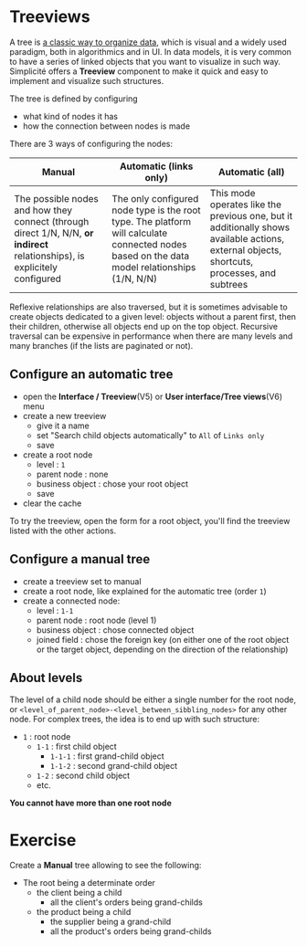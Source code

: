 Treeviews
====================


A tree is [a classic way to organize data](https://en.wikipedia.org/wiki/Tree_(data_structure)), which is visual and a widely used paradigm, both in algorithmics and in UI. In data models, it is very common to have a series of linked objects that you want to visualize in such way. Simplicité offers a **Treeview** component to make it quick and easy to implement and visualize such structures.

The tree is defined by configuring
- what kind of nodes it has
- how the connection between nodes is made

There are 3 ways of configuring the nodes:

| **Manual** | **Automatic (links only)** | **Automatic (all)** |
|---|---|---|
| The possible nodes and how they connect (through direct 1/N, N/N, **or indirect** relationships), is explicitely configured | The only configured node type is the root type. The platform will calculate connected nodes based on the data model relationships (1/N, N/N) | This mode operates like the previous one, but it additionally shows available actions, external objects, shortcuts, processes, and subtrees |

<div class="warning">Reflexive relationships are also traversed, but it is sometimes advisable to create objects dedicated to a given level: objects without a parent first, then their children, otherwise all objects end up on the top object. Recursive traversal can be expensive in performance when there are many levels and many branches (if the lists are paginated or not).</div>

Configure an automatic tree
---------------------------

- open the **Interface / Treeview**(V5) or **User interface/Tree views**(V6) menu
- create a new treeview
    - give it a name
    - set "Search child objects automatically" to `All` of `Links only`
    - save
- create a root node
    - level : `1`
    - parent node : none
    - business object : chose your root object
    - save
- clear the cache

To try the treeview, open the form for a root object, you'll find the treeview listed with the other actions.

Configure a manual tree
---------------------------

- create a treeview set to manual
- create a root node, like explained for the automatic tree (order `1`)
- create a connected node:
    - level : `1-1`
    - parent node : root node (level 1)
    - business object : chose connected object
    - joined field : chose the foreign key (on either one of the root object or the target object, depending on the direction of the relationship)

About levels
---------------------------

The level of a child node should be either a single number for the root node, or `<level_of_parent_node>-<level_between_sibbling_nodes>` for any other node. For complex trees, the idea is to end up with such structure:

- `1` : root node
    - `1-1` : first child object
        - `1-1-1` : first grand-child object
        - `1-1-2` : second grand-child object
    - `1-2` : second child object
    - etc.

**You cannot have more than one root node**

Exercise
====================

Create a **Manual** tree allowing to see the following:

- The root being a determinate order
    - the client being a child
        - all the client's orders being grand-childs
    - the product being a child
        - the supplier being a grand-child
        - all the product's orders being grand-childs
